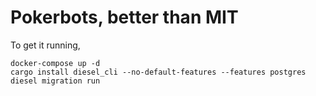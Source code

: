 # Pokerbots, better than MIT

To get it running,
```
docker-compose up -d
cargo install diesel_cli --no-default-features --features postgres 
diesel migration run
```
